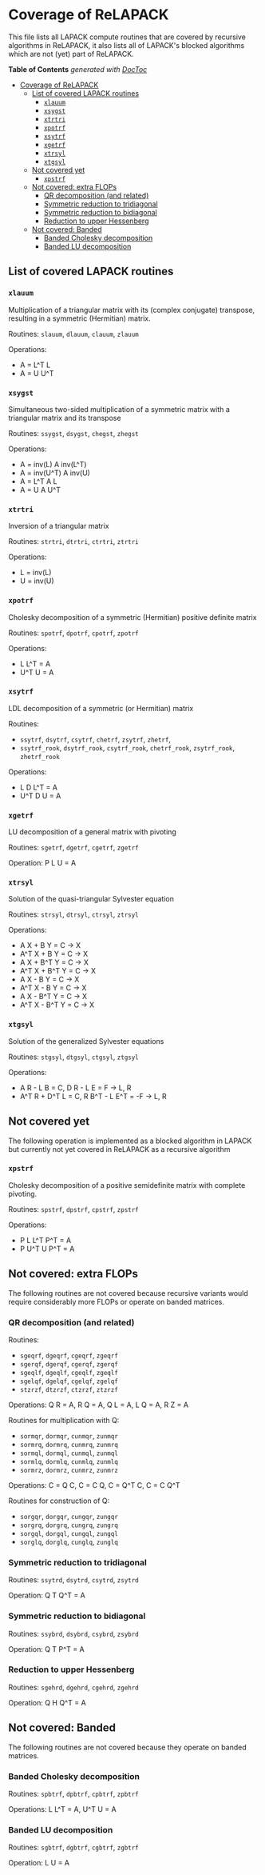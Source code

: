 Coverage of ReLAPACK
====================

This file lists all LAPACK compute routines that are covered by recursive
algorithms in ReLAPACK, it also lists all of LAPACK's blocked algorithms which
are not (yet) part of ReLAPACK.

<!-- START doctoc generated TOC please keep comment here to allow auto update -->
<!-- DON'T EDIT THIS SECTION, INSTEAD RE-RUN doctoc TO UPDATE -->
**Table of Contents**  *generated with [DocToc](https://github.com/thlorenz/doctoc)*

- [Coverage of ReLAPACK](#coverage-of-relapack)
  - [List of covered LAPACK routines](#list-of-covered-lapack-routines)
    - [`xlauum`](#xlauum)
    - [`xsygst`](#xsygst)
    - [`xtrtri`](#xtrtri)
    - [`xpotrf`](#xpotrf)
    - [`xsytrf`](#xsytrf)
    - [`xgetrf`](#xgetrf)
    - [`xtrsyl`](#xtrsyl)
    - [`xtgsyl`](#xtgsyl)
  - [Not covered yet](#not-covered-yet)
    - [`xpstrf`](#xpstrf)
  - [Not covered: extra FLOPs](#not-covered-extra-flops)
    - [QR decomposition (and related)](#qr-decomposition-and-related)
    - [Symmetric reduction to tridiagonal](#symmetric-reduction-to-tridiagonal)
    - [Symmetric reduction to bidiagonal](#symmetric-reduction-to-bidiagonal)
    - [Reduction to upper Hessenberg](#reduction-to-upper-hessenberg)
  - [Not covered: Banded](#not-covered-banded)
    - [Banded Cholesky decomposition](#banded-cholesky-decomposition)
    - [Banded LU decomposition](#banded-lu-decomposition)

<!-- END doctoc generated TOC please keep comment here to allow auto update -->


List of covered LAPACK routines
-------------------------------

### `xlauum`
Multiplication of a triangular matrix with its (complex conjugate) transpose,
resulting in a symmetric (Hermitian) matrix.

Routines: `slauum`, `dlauum`, `clauum`, `zlauum`

Operations: 
* A = L^T L
* A = U U^T

### `xsygst`
Simultaneous two-sided multiplication of a symmetric matrix with a triangular
matrix and its transpose

Routines: `ssygst`, `dsygst`, `chegst`, `zhegst`

Operations:
* A = inv(L) A inv(L^T)
* A = inv(U^T) A inv(U)
* A = L^T A L
* A = U A U^T

### `xtrtri`
Inversion of a triangular matrix

Routines: `strtri`, `dtrtri`, `ctrtri`, `ztrtri`

Operations:
* L = inv(L)
* U = inv(U)

### `xpotrf`
Cholesky decomposition of a symmetric (Hermitian) positive definite matrix

Routines: `spotrf`, `dpotrf`, `cpotrf`, `zpotrf`

Operations:
* L L^T = A
* U^T U = A

### `xsytrf`
LDL decomposition of a symmetric (or Hermitian) matrix

Routines: 
* `ssytrf`, `dsytrf`, `csytrf`, `chetrf`, `zsytrf`, `zhetrf`,
* `ssytrf_rook`, `dsytrf_rook`, `csytrf_rook`, `chetrf_rook`, `zsytrf_rook`,
  `zhetrf_rook`

Operations:
* L D L^T = A
* U^T D U = A

### `xgetrf`
LU decomposition of a general matrix with pivoting

Routines: `sgetrf`, `dgetrf`, `cgetrf`, `zgetrf`

Operation: P L U = A

### `xtrsyl`
Solution of the quasi-triangular Sylvester equation

Routines: `strsyl`, `dtrsyl`, `ctrsyl`, `ztrsyl`

Operations:
* A X + B Y = C -> X
* A^T X + B Y = C -> X
* A X + B^T Y = C -> X
* A^T X + B^T Y = C -> X
* A X - B Y = C -> X
* A^T X - B Y = C -> X
* A X - B^T Y = C -> X
* A^T X - B^T Y = C -> X

### `xtgsyl`
Solution of the generalized Sylvester equations

Routines: `stgsyl`, `dtgsyl`, `ctgsyl`, `ztgsyl`

Operations:
* A R - L B = C, D R - L E = F -> L, R
* A^T R + D^T L = C, R B^T - L E^T = -F -> L, R


Not covered yet
---------------
The following operation is implemented as a blocked algorithm in LAPACK but
currently not yet covered in ReLAPACK as a recursive algorithm

### `xpstrf`
Cholesky decomposition of a positive semidefinite matrix with complete pivoting.

Routines: `spstrf`, `dpstrf`, `cpstrf`, `zpstrf`

Operations:
* P L L^T P^T = A
* P U^T U P^T = A


Not covered: extra FLOPs
------------------------
The following routines are not covered because recursive variants would require
considerably more FLOPs or operate on banded matrices.

### QR decomposition (and related)
Routines:
* `sgeqrf`, `dgeqrf`, `cgeqrf`, `zgeqrf`
* `sgerqf`, `dgerqf`, `cgerqf`, `zgerqf`
* `sgeqlf`, `dgeqlf`, `cgeqlf`, `zgeqlf`
* `sgelqf`, `dgelqf`, `cgelqf`, `zgelqf`
* `stzrzf`, `dtzrzf`, `ctzrzf`, `ztzrzf`

Operations: Q R = A, R Q = A, Q L = A, L Q = A, R Z = A

Routines for multiplication with Q:
* `sormqr`, `dormqr`, `cunmqr`, `zunmqr`
* `sormrq`, `dormrq`, `cunmrq`, `zunmrq`
* `sormql`, `dormql`, `cunmql`, `zunmql`
* `sormlq`, `dormlq`, `cunmlq`, `zunmlq`
* `sormrz`, `dormrz`, `cunmrz`, `zunmrz`

Operations: C = Q C, C = C Q, C = Q^T C, C = C Q^T

Routines for construction of Q:
* `sorgqr`, `dorgqr`, `cungqr`, `zungqr`
* `sorgrq`, `dorgrq`, `cungrq`, `zungrq`
* `sorgql`, `dorgql`, `cungql`, `zungql`
* `sorglq`, `dorglq`, `cunglq`, `zunglq`

### Symmetric reduction to tridiagonal
Routines: `ssytrd`, `dsytrd`, `csytrd`, `zsytrd`

Operation: Q T Q^T = A

### Symmetric reduction to bidiagonal
Routines: `ssybrd`, `dsybrd`, `csybrd`, `zsybrd`

Operation: Q T P^T = A

### Reduction to upper Hessenberg
Routines: `sgehrd`, `dgehrd`, `cgehrd`, `zgehrd`

Operation: Q H Q^T = A


Not covered: Banded
-------------------
The following routines are not covered because they operate on banded matrices.

### Banded Cholesky decomposition
Routines: `spbtrf`, `dpbtrf`, `cpbtrf`, `zpbtrf`

Operations: L L^T = A, U^T U = A

### Banded LU decomposition
Routines: `sgbtrf`, `dgbtrf`, `cgbtrf`, `zgbtrf`

Operation: L U = A
